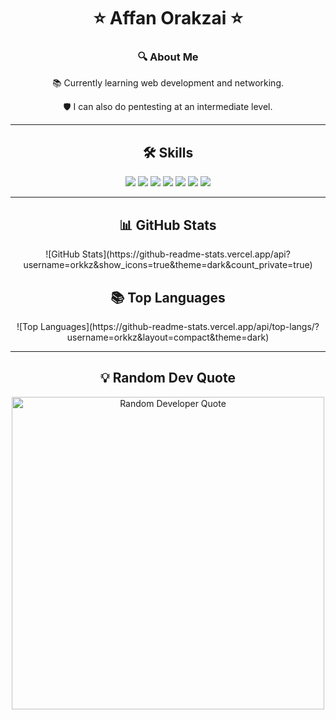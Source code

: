 <div align="center">
  <h1>⭐ Affan Orakzai ⭐</h1>
  <h3>🔍 About Me</h3>
  <p>📚 Currently learning web development and networking.</p>
  <p>🛡️ I can also do pentesting at an intermediate level.</p>
</div>

---

<div align="center">
  <h2>🛠 Skills</h2>
  <p>
    <img src="https://img.shields.io/badge/-Python-3776AB?style=for-the-badge&logo=python&logoColor=white">
    <img src="https://img.shields.io/badge/-Java-007396?style=for-the-badge&logo=java&logoColor=white">
    <img src="https://img.shields.io/badge/-SQL-4479A1?style=for-the-badge&logo=postgresql&logoColor=white">
    <img src="https://img.shields.io/badge/-HTML-E34F26?style=for-the-badge&logo=html5&logoColor=white">
    <img src="https://img.shields.io/badge/-CSS-1572B6?style=for-the-badge&logo=css3&logoColor=white">
    <img src="https://img.shields.io/badge/-Photoshop-31A8FF?style=for-the-badge&logo=adobephotoshop&logoColor=white">
    <img src="https://img.shields.io/badge/-Lightroom-31A8FF?style=for-the-badge&logo=adobelightroom&logoColor=white">
  </p>
</div>

---

<div align="center">
  <h2>📊 GitHub Stats</h2>
  ![GitHub Stats](https://github-readme-stats.vercel.app/api?username=orkkz&show_icons=true&theme=dark&count_private=true)
  
  <h2>📚 Top Languages</h2>
  ![Top Languages](https://github-readme-stats.vercel.app/api/top-langs/?username=orkkz&layout=compact&theme=dark)
</div>

---

<div align="center">
  <h2>💡 Random Dev Quote</h2>
  <img src="https://i.imgur.com/8G8YzIc.png" alt="Random Developer Quote" width="500">
</div>
